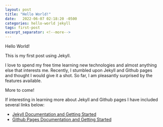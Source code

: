 ```yaml
---
layout: post
title: "Hello World!"
date:   2022-06-07 02:18:20 -0500
categories: hello-world jekyll
tags: first-post
excerpt_separator: <!--more-->
---
```

Hello World!

This is my first post using Jekyll.

<!--more-->

I love to spend my free time learning new technologies and almost anything else that interests me. Recently, I stumbled upon Jekyll and Github pages and thought I would give it a shot. So far, I am pleasantly surprised by the features available.

More to come!

If interesting in learning more about Jekyll and Github pages I have included several links below:
- [Jekyll Documentation and Getting Started][Jekyll-doc]
- [Github Pages Documentation and Getting Started][Github-pg]

[Jekyll-doc]: https://jekyllrb.com/
[Github-pg]: https://docs.github.com/en/pages